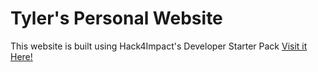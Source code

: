 # Tyler's Personal Website
This website is built using Hack4Impact's Developer Starter Pack
[Visit it Here!](https://tkim516.github.io)
